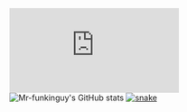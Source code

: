 
![](https://mr-funkinguy.github.io/Mr-funkinguy/type.html)
![Mr-funkinguy's GitHub stats](https://github-readme-stats.vercel.app/api?username=Mr-funkinguy&theme=dark&show_icons=true)
<a href="https://discord.gg/SZtXnZxySk" target="_blank"><img src="https://github.com/Mr-funkinguy/funkinguy/blob/output/snake.svg" alt="snake"></a>
